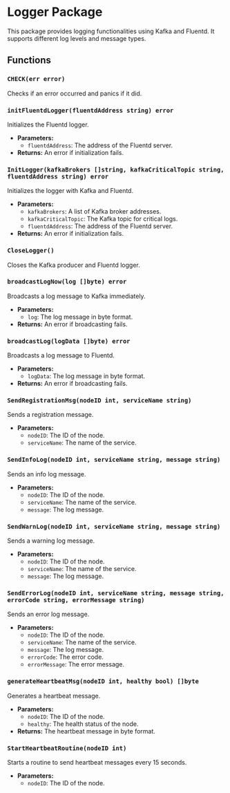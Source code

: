 # Logger Package

This package provides logging functionalities using Kafka and Fluentd. It supports different log levels and message types.

## Functions

### `CHECK(err error)`

Checks if an error occurred and panics if it did.

### `initFluentdLogger(fluentdAddress string) error`

Initializes the Fluentd logger.

- **Parameters:**
  - `fluentdAddress`: The address of the Fluentd server.
- **Returns:** An error if initialization fails.

### `InitLogger(kafkaBrokers []string, kafkaCriticalTopic string, fluentdAddress string) error`

Initializes the logger with Kafka and Fluentd.

- **Parameters:**
  - `kafkaBrokers`: A list of Kafka broker addresses.
  - `kafkaCriticalTopic`: The Kafka topic for critical logs.
  - `fluentdAddress`: The address of the Fluentd server.
- **Returns:** An error if initialization fails.

### `CloseLogger()`

Closes the Kafka producer and Fluentd logger.

### `broadcastLogNow(log []byte) error`

Broadcasts a log message to Kafka immediately.

- **Parameters:**
  - `log`: The log message in byte format.
- **Returns:** An error if broadcasting fails.

### `broadcastLog(logData []byte) error`

Broadcasts a log message to Fluentd.

- **Parameters:**
  - `logData`: The log message in byte format.
- **Returns:** An error if broadcasting fails.

### `SendRegistrationMsg(nodeID int, serviceName string)`

Sends a registration message.

- **Parameters:**
  - `nodeID`: The ID of the node.
  - `serviceName`: The name of the service.

### `SendInfoLog(nodeID int, serviceName string, message string)`

Sends an info log message.

- **Parameters:**
  - `nodeID`: The ID of the node.
  - `serviceName`: The name of the service.
  - `message`: The log message.

### `SendWarnLog(nodeID int, serviceName string, message string)`

Sends a warning log message.

- **Parameters:**
  - `nodeID`: The ID of the node.
  - `serviceName`: The name of the service.
  - `message`: The log message.

### `SendErrorLog(nodeID int, serviceName string, message string, errorCode string, errorMessage string)`

Sends an error log message.

- **Parameters:**
  - `nodeID`: The ID of the node.
  - `serviceName`: The name of the service.
  - `message`: The log message.
  - `errorCode`: The error code.
  - `errorMessage`: The error message.

### `generateHeartbeatMsg(nodeID int, healthy bool) []byte`

Generates a heartbeat message.

- **Parameters:**
  - `nodeID`: The ID of the node.
  - `healthy`: The health status of the node.
- **Returns:** The heartbeat message in byte format.

### `StartHeartbeatRoutine(nodeID int)`

Starts a routine to send heartbeat messages every 15 seconds.

- **Parameters:**
  - `nodeID`: The ID of the node.
